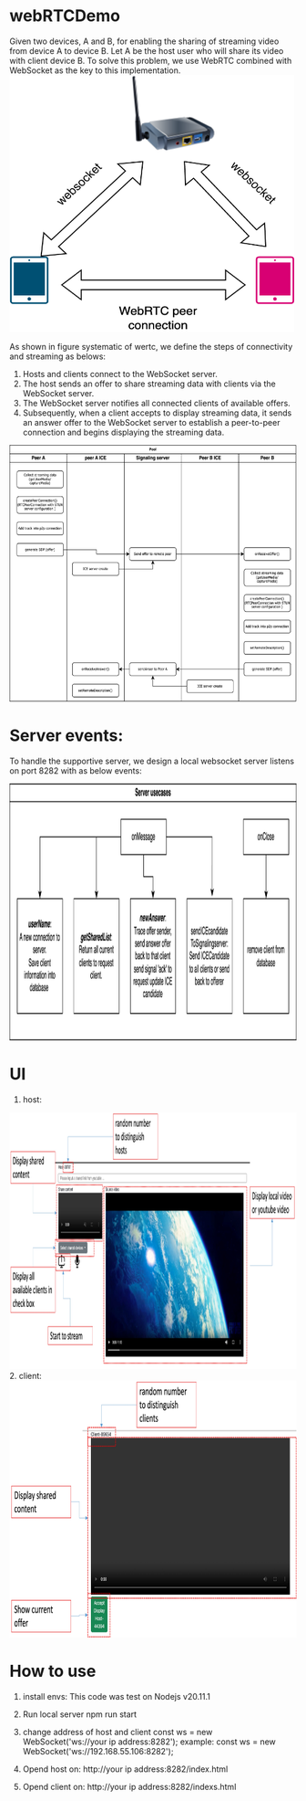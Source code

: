 # webRTCDemo
Given two devices, A and B, for enabling the sharing of streaming video from device A to device B. Let A be the host user who will share its video with client device B.
To solve this problem, we use WebRTC combined with WebSocket as the key to this implementation.
<img src="flowchart/WebRTC_system_design.png" alt="systematic of WebRTC" width="500" height="450">

As shown in figure systematic of wertc, we define the steps of connectivity and streaming as belows:
1. Hosts and clients connect to the WebSocket server.
2. The host sends an offer to share streaming data with clients via the WebSocket server.
3. The WebSocket server notifies all connected clients of available offers.
4. Subsequently, when a client accepts to display streaming data, it sends an answer offer to the WebSocket server to establish a peer-to-peer connection and begins displaying the streaming data.

<img src="flowchart/WebRTCsequency.png" alt="Sequence" width="700" height="450">


# Server events:
To handle the supportive server, we design a local websocket server listens on port 8282 with as below events:

<img src="flowchart/serverUseCases.png" alt="Server events" width="700" height="450">

# UI
1. host:
<img src="flowchart/host_ui.jpg" alt="Host UI" width="700" height="450">
2. client:
<img src="flowchart/client_ui.jpg" alt="Client UI" width="700" height="450">

# How to use
1. install envs:
This code was test on Nodejs v20.11.1

2. Run local server
npm run start

3. change address of host and client
const ws = new WebSocket('ws://your ip address:8282');
example: const ws = new WebSocket('ws://192.168.55.106:8282');

4. Opend host on: http://your ip address:8282/index.html

5. Opend client on: http://your ip address:8282/indexs.html






